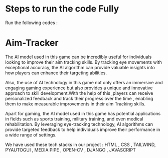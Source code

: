 # Steps to run the code Fully

Run the following codes : 


# Aim-Tracker

The AI model used in this game can be incredibly useful for individuals looking to improve their aim tracking skills. By tracking eye movements with exceptional accuracy, the AI algorithm can provide valuable insights into how players can enhance their targeting abilities.


Also, the use of AI technology in this game not only offers an immersive and engaging gaming experience but also provides a unique and innovative approach to skill development.With the help of this ,players can receive personalized feedback and track their progress over the time , enabling them to make measurable 
improvements in their aim Tracking skills.


Apart for gaming, the AI model used in this game has potential applications in fields such as sports training, military training, and even medical rehabilitation. By leveraging eye-tracking technology, AI algorithms can provide targeted feedback to help individuals improve their performance in a wide range of settings.

We have used these tech stacks in our project : HTML , CSS , TAILWIND, PYAUTOGUI , MEDIA PIPE , OPEN-CV , DJANGO , JAVASCRIPT


